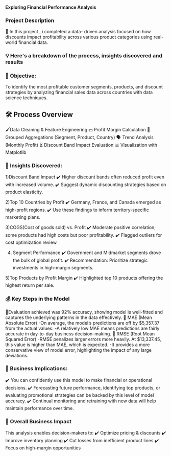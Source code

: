 #### Exploring Financial Performance Analysis


### Project Description
🚉 In this project , i completed a data- driven analysis focused on how discounts impact profitability across various product categories using real-world financial data.


### 💡 Here's a breakdown of the process, insights discovered and results

### 🌟 Objective:
To identify the most profitable customer segments, products, and discount strategies by analyzing financial sales data across countries with data science techniques.

## 🛠️ Process Overview
🖌️Data Cleaning & Feature Engineering
💴 Profit Margin Calculation
🏡 Grouped Aggregations (Segment, Product, Country)
🗣️ Trend Analysis (Monthly Profit)
⏳ Discount Band Impact Evaluation
📊 Visualization with Matplotlib

### 🔑 Insights Discovered:
1)Discount Band Impact
✔️ Higher discount bands often reduced profit even with increased volume.
✔️ Suggest dynamic discounting strategies based on product elasticity.

2)Top 10 Countries by Profit
✔️ Germany, France, and Canada emerged as high-profit regions.
✔️ Use these findings to inform territory-specific marketing plans.

3)COGS(Cost of goods sold) vs. Profit
✔️ Moderate positive correlation; some products had high costs but poor profitability.
✔️ Flagged outliers for cost optimization review.

4) Segment Performance
✔️ Government and Midmarket segments drove the bulk of global profit.
✔️ Recommendation: Prioritize strategic investments in high-margin segments.

5)Top Products by Profit Margin
✔️ Highlighted top 10 products offering the highest return per sale.

### 💰 Key Steps in the Model
📌Evaluation achieved was 92% accuracy, showing model is well-fitted and captures the underlying patterns in the data effectively.
📌 MAE (Mean Absolute Error)
-On average, the model’s predictions are off by $5,357.37 from the actual values.
-A relatively low MAE means predictions are fairly accurate in day-to-day business decision-making.
📌 RMSE (Root Mean Squared Error)
-RMSE penalizes larger errors more heavily. At $13,337.45, this value is higher than MAE, which is expected.
-It provides a more conservative view of model error, highlighting the impact of any large deviations.

### 💸 Business Implications: 
✔️ You can confidently use this model to make financial or operational decisions.
✔️ Forecasting future performance, identifying top products, or evaluating promotional strategies can be backed by this level of model accuracy.
✔️ Continual monitoring and retraining with new data will help maintain performance over time.

### 🧠 Overall Business Impact
 This analysis enables decision-makers to:
✔️ Optimize pricing & discounts
✔️ Improve inventory planning
✔️ Cut losses from inefficient product lines
✔️ Focus on high-margin opportunities
